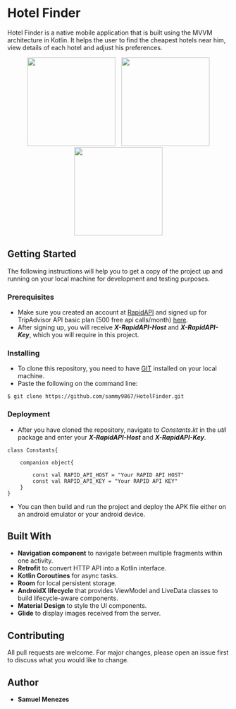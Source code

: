 # Hotel Finder
Hotel Finder is a native mobile application that is built using the MVVM architecture in Kotlin. It helps the user to find the cheapest hotels near him, view details of each hotel and adjust his preferences.
<p align="center">
  <img src="recording/GIF-200510_211120.gif" width=200 hspace="5" />
  <img src="recording/GIF-200510_211403.gif" width="200" hspace="5" /> 
  <img src="recording/GIF-200510_211715.gif" width="200" hspace="5"/>
</p>

## Getting Started
The following instructions will help you to get a copy of the project up and running on your local machine for development and testing purposes.

### Prerequisites
* Make sure you created an account at [RapidAPI](https://rapidapi.com) and signed up for TripAdvisor API basic plan (500 free api calls/month) [here](https://rapidapi.com/apidojo/api/tripadvisor1).
* After signing up, you will receive ***X-RapidAPI-Host*** and ***X-RapidAPI-Key***, which you will require in this project.

### Installing

* To clone this repository, you need to have [GIT](https://git-scm.com) installed on your local machine.
* Paste the following on the command line:
```
$ git clone https://github.com/sammy9867/HotelFinder.git
```

### Deployment
* After you have cloned the repository, navigate to *Constants.kt*  in the *util* package and enter your ***X-RapidAPI-Host*** and ***X-RapidAPI-Key***.
```
class Constants{

    companion object{

        const val RAPID_API_HOST = "Your RAPID API HOST"
        const val RAPID_API_KEY = "Your RAPID API KEY"
    }
}
```
* You can then build and run the project and deploy the APK file either on an android emulator or your android device.

## Built With
* **Navigation component** to navigate between multiple fragments within one activity.
* **Retrofit** to convert HTTP API into a Kotlin interface.
* **Kotlin Coroutines** for async tasks.
* **Room** for local persistent storage.
* **AndroidX lifecycle** that provides ViewModel and LiveData classes to build lifecycle-aware
components.
* **Material Design** to style the UI components.
* **Glide** to display images received from the server.

## Contributing
All pull requests are welcome. For major changes, please open an issue first to discuss what you would like to change.

## Author
* **Samuel Menezes**
